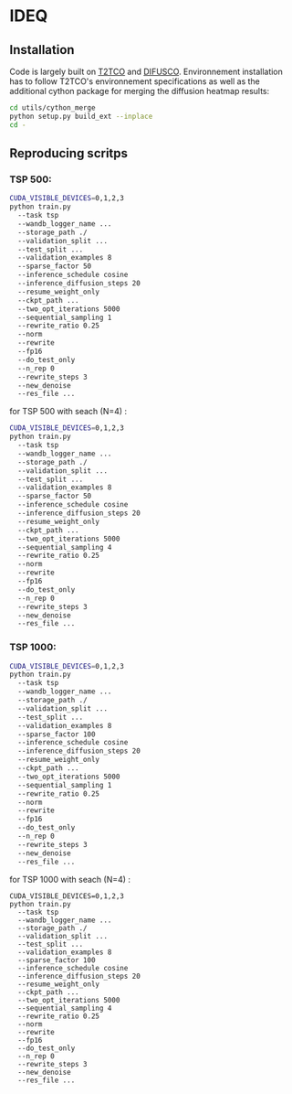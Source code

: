 # IDEQ

## Installation

Code is largely built on [T2TCO](https://github.com/Thinklab-SJTU/T2TCO) and [DIFUSCO](https://github.com/Edward-Sun/DIFUSCO).
Environnement installation has to follow T2TCO's environnement specifications as well as the additional cython package for merging the diffusion heatmap results:

```bash
cd utils/cython_merge
python setup.py build_ext --inplace
cd -
```

## Reproducing scritps

### TSP 500:
```bash
CUDA_VISIBLE_DEVICES=0,1,2,3  
python train.py   
  --task tsp 
  --wandb_logger_name ... 
  --storage_path ./ 
  --validation_split ...
  --test_split ...
  --validation_examples 8 
  --sparse_factor 50 
  --inference_schedule cosine 
  --inference_diffusion_steps 20 
  --resume_weight_only 
  --ckpt_path ... 
  --two_opt_iterations 5000 
  --sequential_sampling 1 
  --rewrite_ratio 0.25 
  --norm 
  --rewrite 
  --fp16 
  --do_test_only 
  --n_rep 0 
  --rewrite_steps 3 
  --new_denoise 
  --res_file ...
```

for TSP 500 with seach (N=4) :
```bash
CUDA_VISIBLE_DEVICES=0,1,2,3  
python train.py   
  --task tsp 
  --wandb_logger_name ... 
  --storage_path ./ 
  --validation_split ...
  --test_split ...
  --validation_examples 8 
  --sparse_factor 50 
  --inference_schedule cosine 
  --inference_diffusion_steps 20 
  --resume_weight_only 
  --ckpt_path ... 
  --two_opt_iterations 5000 
  --sequential_sampling 4 
  --rewrite_ratio 0.25 
  --norm 
  --rewrite 
  --fp16 
  --do_test_only 
  --n_rep 0 
  --rewrite_steps 3 
  --new_denoise 
  --res_file ...
```

### TSP 1000:
```bash
CUDA_VISIBLE_DEVICES=0,1,2,3  
python train.py   
  --task tsp 
  --wandb_logger_name ... 
  --storage_path ./ 
  --validation_split ...
  --test_split ...
  --validation_examples 8 
  --sparse_factor 100 
  --inference_schedule cosine 
  --inference_diffusion_steps 20 
  --resume_weight_only 
  --ckpt_path ... 
  --two_opt_iterations 5000 
  --sequential_sampling 1 
  --rewrite_ratio 0.25 
  --norm 
  --rewrite 
  --fp16 
  --do_test_only 
  --n_rep 0 
  --rewrite_steps 3 
  --new_denoise 
  --res_file ...
```

for TSP 1000 with seach (N=4) :
```
CUDA_VISIBLE_DEVICES=0,1,2,3  
python train.py   
  --task tsp 
  --wandb_logger_name ... 
  --storage_path ./ 
  --validation_split ...
  --test_split ...
  --validation_examples 8 
  --sparse_factor 100 
  --inference_schedule cosine 
  --inference_diffusion_steps 20 
  --resume_weight_only 
  --ckpt_path ... 
  --two_opt_iterations 5000 
  --sequential_sampling 4 
  --rewrite_ratio 0.25 
  --norm 
  --rewrite 
  --fp16 
  --do_test_only 
  --n_rep 0 
  --rewrite_steps 3 
  --new_denoise 
  --res_file ...
```
